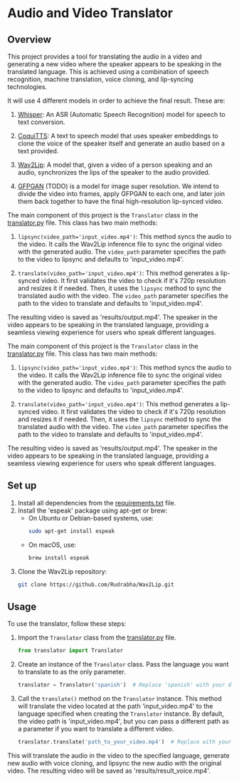 # Audio and Video Translator


## Overview

This project provides a tool for translating the audio in a video and generating a new video where the speaker appears to be speaking in the translated language. This is achieved using a combination of speech recognition, machine translation, voice cloning, and lip-syncing technologies.

It will use 4 different models in order to achieve the final result. These are:

1. [Whisper](https://github.com/openai/whisper): An ASR (Automatic Speech Recognition) model for speech to text conversion.

2. [CoquiTTS](https://github.com/coqui-ai/TTS/tree/dev): A text to speech model that uses speaker embeddings to clone the voice of the speaker itself and generate an audio based on a text provided.

3. [Wav2Lip](https://github.com/Rudrabha/Wav2Lip): A model that, given a video of a person speaking and an audio, synchronizes the lips of the speaker to the audio provided.

4. [GFPGAN](https://github.com/TencentARC/GFPGAN) (TODO) is a model for image super resolution. We intend to divide the video into frames, apply GFPGAN to each one, and later join them back together to have the final high-resolution lip-synced video.

The main component of this project is the `Translator` class in the [translator.py](translator.py) file. This class has two main methods:

1. `lipsync(video_path='input_video.mp4')`: This method syncs the audio to the video. It calls the Wav2Lip inference file to sync the original video with the generated audio. The `video_path` parameter specifies the path to the video to lipsync and defaults to 'input_video.mp4'.

2. `translate(video_path='input_video.mp4')`: This method generates a lip-synced video. It first validates the video to check if it's 720p resolution and resizes it if needed. Then, it uses the `lipsync` method to sync the translated audio with the video. The `video_path` parameter specifies the path to the video to translate and defaults to 'input_video.mp4'.

The resulting video is saved as 'results/output.mp4'. The speaker in the video appears to be speaking in the translated language, providing a seamless viewing experience for users who speak different languages.

The main component of this project is the `Translator` class in the [translator.py](translator.py) file. This class has two main methods:

1. `lipsync(video_path='input_video.mp4')`: This method syncs the audio to the video. It calls the Wav2Lip inference file to sync the original video with the generated audio. The `video_path` parameter specifies the path to the video to lipsync and defaults to 'input_video.mp4'.

2. `translate(video_path='input_video.mp4')`: This method generates a lip-synced video. It first validates the video to check if it's 720p resolution and resizes it if needed. Then, it uses the `lipsync` method to sync the translated audio with the video. The `video_path` parameter specifies the path to the video to translate and defaults to 'input_video.mp4'.

The resulting video is saved as 'results/output.mp4'. The speaker in the video appears to be speaking in the translated language, providing a seamless viewing experience for users who speak different languages.

## Set up

1. Install all dependencies from the [requirements.txt](requirements.txt) file.
2. Install the 'espeak' package using apt-get or brew:
    - On Ubuntu or Debian-based systems, use:
        ```bash
        sudo apt-get install espeak
        ```
    - On macOS, use:
        ```bash
        brew install espeak
        ```
3. Clone the Wav2Lip repository:
   ```bash
   git clone https://github.com/Rudrabha/Wav2Lip.git
   ```

## Usage

To use the translator, follow these steps:

1. Import the `Translator` class from the [translator.py](translator.py) file.

    ```python
    from translator import Translator
    ```

2. Create an instance of the `Translator` class. Pass the language you want to translate to as the only parameter.

    ```python
    translator = Translator('spanish')  # Replace 'spanish' with your desired language
    ```

3. Call the `translate()` method on the `Translator` instance. This method will translate the video located at the path 'input_video.mp4' to the language specified when creating the `Translator` instance. By default, the video path is 'input_video.mp4', but you can pass a different path as a parameter if you want to translate a different video.

    ```python
    translator.translate('path_to_your_video.mp4')  # Replace with your video path if different from 'input_video.mp4'
    ```

This will translate the audio in the video to the specified language, generate new audio with voice cloning, and lipsync the new audio with the original video. The resulting video will be saved as 'results/result_voice.mp4'.